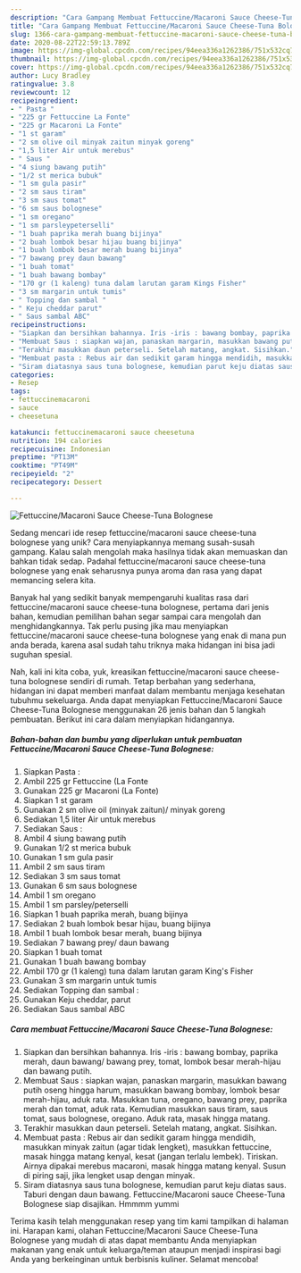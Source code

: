 ```yaml
---
description: "Cara Gampang Membuat Fettuccine/Macaroni Sauce Cheese-Tuna Bolognese yang Sempurna"
title: "Cara Gampang Membuat Fettuccine/Macaroni Sauce Cheese-Tuna Bolognese yang Sempurna"
slug: 1366-cara-gampang-membuat-fettuccine-macaroni-sauce-cheese-tuna-bolognese-yang-sempurna
date: 2020-08-22T22:59:13.789Z
image: https://img-global.cpcdn.com/recipes/94eea336a1262386/751x532cq70/fettuccinemacaroni-sauce-cheese-tuna-bolognese-foto-resep-utama.jpg
thumbnail: https://img-global.cpcdn.com/recipes/94eea336a1262386/751x532cq70/fettuccinemacaroni-sauce-cheese-tuna-bolognese-foto-resep-utama.jpg
cover: https://img-global.cpcdn.com/recipes/94eea336a1262386/751x532cq70/fettuccinemacaroni-sauce-cheese-tuna-bolognese-foto-resep-utama.jpg
author: Lucy Bradley
ratingvalue: 3.8
reviewcount: 12
recipeingredient:
- " Pasta "
- "225 gr Fettuccine La Fonte"
- "225 gr Macaroni La Fonte"
- "1 st garam"
- "2 sm olive oil minyak zaitun minyak goreng"
- "1,5 liter Air untuk merebus"
- " Saus "
- "4 siung bawang putih"
- "1/2 st merica bubuk"
- "1 sm gula pasir"
- "2 sm saus tiram"
- "3 sm saus tomat"
- "6 sm saus bolognese"
- "1 sm oregano"
- "1 sm parsleypeterselli"
- "1 buah paprika merah buang bijinya"
- "2 buah lombok besar hijau buang bijinya"
- "1 buah lombok besar merah buang bijinya"
- "7 bawang prey daun bawang"
- "1 buah tomat"
- "1 buah bawang bombay"
- "170 gr (1 kaleng) tuna dalam larutan garam Kings Fisher"
- "3 sm margarin untuk tumis"
- " Topping dan sambal "
- " Keju cheddar parut"
- " Saus sambal ABC"
recipeinstructions:
- "Siapkan dan bersihkan bahannya. Iris -iris : bawang bombay, paprika merah, daun bawang/ bawang prey, tomat, lombok besar merah-hijau dan bawang putih."
- "Membuat Saus : siapkan wajan, panaskan margarin, masukkan bawang putih oseng hingga harum, masukkan bawang bombay, lombok besar merah-hijau, aduk rata. Masukkan tuna, oregano, bawang prey, paprika merah dan tomat, aduk rata. Kemudian masukkan saus tiram, saus tomat, saus bolognese, oregano. Aduk rata, masak hingga matang."
- "Terakhir masukkan daun peterseli. Setelah matang, angkat. Sisihkan."
- "Membuat pasta : Rebus air dan sedikit garam hingga mendidih, masukkan minyak zaitun (agar tidak lengket), masukkan fettuccine, masak hingga matang kenyal, kesat (jangan terlalu lembek). Tiriskan. Airnya dipakai merebus macaroni, masak hingga matang kenyal. Susun di piring saji, jika lengket usap dengan minyak."
- "Siram diatasnya saus tuna bolognese, kemudian parut keju diatas saus. Taburi dengan daun bawang. Fettuccine/Macaroni sauce Cheese-Tuna Bolognese siap disajikan. Hmmmm yummi"
categories:
- Resep
tags:
- fettuccinemacaroni
- sauce
- cheesetuna

katakunci: fettuccinemacaroni sauce cheesetuna 
nutrition: 194 calories
recipecuisine: Indonesian
preptime: "PT13M"
cooktime: "PT49M"
recipeyield: "2"
recipecategory: Dessert

---
```



![Fettuccine/Macaroni Sauce Cheese-Tuna Bolognese](https://img-global.cpcdn.com/recipes/94eea336a1262386/751x532cq70/fettuccinemacaroni-sauce-cheese-tuna-bolognese-foto-resep-utama.jpg)

Sedang mencari ide resep fettuccine/macaroni sauce cheese-tuna bolognese yang unik? Cara menyiapkannya memang susah-susah gampang. Kalau salah mengolah maka hasilnya tidak akan memuaskan dan bahkan tidak sedap. Padahal fettuccine/macaroni sauce cheese-tuna bolognese yang enak seharusnya punya aroma dan rasa yang dapat memancing selera kita.



Banyak hal yang sedikit banyak mempengaruhi kualitas rasa dari fettuccine/macaroni sauce cheese-tuna bolognese, pertama dari jenis bahan, kemudian pemilihan bahan segar sampai cara mengolah dan menghidangkannya. Tak perlu pusing jika mau menyiapkan fettuccine/macaroni sauce cheese-tuna bolognese yang enak di mana pun anda berada, karena asal sudah tahu triknya maka hidangan ini bisa jadi suguhan spesial.


Nah, kali ini kita coba, yuk, kreasikan fettuccine/macaroni sauce cheese-tuna bolognese sendiri di rumah. Tetap berbahan yang sederhana, hidangan ini dapat memberi manfaat dalam membantu menjaga kesehatan tubuhmu sekeluarga. Anda dapat menyiapkan Fettuccine/Macaroni Sauce Cheese-Tuna Bolognese menggunakan 26 jenis bahan dan 5 langkah pembuatan. Berikut ini cara dalam menyiapkan hidangannya.

<!--inarticleads1-->

##### Bahan-bahan dan bumbu yang diperlukan untuk pembuatan Fettuccine/Macaroni Sauce Cheese-Tuna Bolognese:

1. Siapkan  Pasta :
1. Ambil 225 gr Fettuccine (La Fonte
1. Gunakan 225 gr Macaroni (La Fonte)
1. Siapkan 1 st garam
1. Gunakan 2 sm olive oil (minyak zaitun)/ minyak goreng
1. Sediakan 1,5 liter Air untuk merebus
1. Sediakan  Saus :
1. Ambil 4 siung bawang putih
1. Gunakan 1/2 st merica bubuk
1. Gunakan 1 sm gula pasir
1. Ambil 2 sm saus tiram
1. Sediakan 3 sm saus tomat
1. Gunakan 6 sm saus bolognese
1. Ambil 1 sm oregano
1. Ambil 1 sm parsley/peterselli
1. Siapkan 1 buah paprika merah, buang bijinya
1. Sediakan 2 buah lombok besar hijau, buang bijinya
1. Ambil 1 buah lombok besar merah, buang bijinya
1. Sediakan 7 bawang prey/ daun bawang
1. Siapkan 1 buah tomat
1. Gunakan 1 buah bawang bombay
1. Ambil 170 gr (1 kaleng) tuna dalam larutan garam King&#39;s Fisher
1. Gunakan 3 sm margarin untuk tumis
1. Sediakan  Topping dan sambal :
1. Gunakan  Keju cheddar, parut
1. Sediakan  Saus sambal ABC




<!--inarticleads2-->

##### Cara membuat Fettuccine/Macaroni Sauce Cheese-Tuna Bolognese:

1. Siapkan dan bersihkan bahannya. Iris -iris : bawang bombay, paprika merah, daun bawang/ bawang prey, tomat, lombok besar merah-hijau dan bawang putih.
1. Membuat Saus : siapkan wajan, panaskan margarin, masukkan bawang putih oseng hingga harum, masukkan bawang bombay, lombok besar merah-hijau, aduk rata. Masukkan tuna, oregano, bawang prey, paprika merah dan tomat, aduk rata. Kemudian masukkan saus tiram, saus tomat, saus bolognese, oregano. Aduk rata, masak hingga matang.
1. Terakhir masukkan daun peterseli. Setelah matang, angkat. Sisihkan.
1. Membuat pasta : Rebus air dan sedikit garam hingga mendidih, masukkan minyak zaitun (agar tidak lengket), masukkan fettuccine, masak hingga matang kenyal, kesat (jangan terlalu lembek). Tiriskan. Airnya dipakai merebus macaroni, masak hingga matang kenyal. Susun di piring saji, jika lengket usap dengan minyak.
1. Siram diatasnya saus tuna bolognese, kemudian parut keju diatas saus. Taburi dengan daun bawang. Fettuccine/Macaroni sauce Cheese-Tuna Bolognese siap disajikan. Hmmmm yummi




Terima kasih telah menggunakan resep yang tim kami tampilkan di halaman ini. Harapan kami, olahan Fettuccine/Macaroni Sauce Cheese-Tuna Bolognese yang mudah di atas dapat membantu Anda menyiapkan makanan yang enak untuk keluarga/teman ataupun menjadi inspirasi bagi Anda yang berkeinginan untuk berbisnis kuliner. Selamat mencoba!
